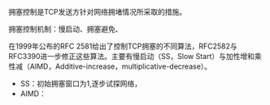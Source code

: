 拥塞控制是TCP发送方针对网络拥堵情况所采取的措施。

拥塞控制机制：慢启动、拥塞避免、

在1999年公布的RFC 2581给出了控制TCP拥塞的不同算法，RFC2582与RFC3390进一步修正这些算法。主要有慢启动（SS，Slow Start）与加性增和乘性减（AIMD，Additive-increase，multiplicative-decrease）。

* SS：初始拥塞窗口为1,逐步试探网络，
* AIMD：